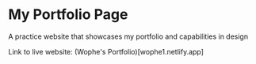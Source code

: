 # My Portfolio Page

A practice website that showcases my portfolio and capabilities in design

Link to live website: (Wophe's Portfolio)[wophe1.netlify.app]